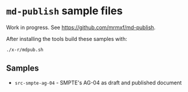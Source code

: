 # `md-publish` sample files

Work in progress. See https://github.com/mrmxf/md-publish.

After installing the tools build these samples with:

```bash
./x-r/mdpub.sh
```

## Samples

* `src-smpte-ag-04` - SMPTE's AG-04 as draft and published document
